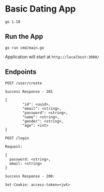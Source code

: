 # Basic Dating App

`go 1.18`

## Run the App

`go run cmd/main.go`

Application will start at `http://localhost:3000/`

## Endpoints

```
POST /user/create

Success Response - 201

{
        "id": <uuid>,
        "email": <string>,
        "password": <string>,
        "name": <string>,
        "gender": <string>,
        "age": <int>
}
``` 

```
POST /login

Request:

{
  password: <string>,
  email: <string>
}

Success Response - 200:

Set-Cookie: access-token=<jwt>
```




